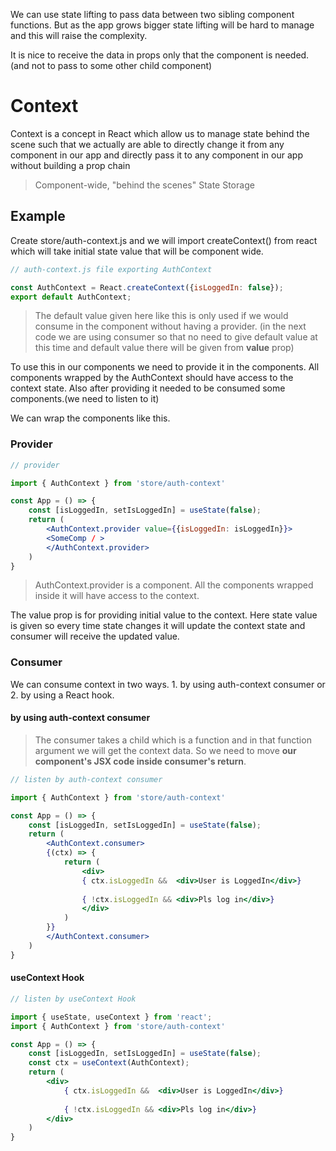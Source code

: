 We can use state lifting to pass data between two sibling component functions. But as the app grows bigger state lifting will be hard to manage and this will raise the complexity.

It is nice to receive the data in props only that the component is needed. (and not to pass to some other child component)

# Context

Context is a concept in React which allow us to manage state behind the scene such that we actually are able to directly change it from any component in our app and directly pass it to any component in our app without building a prop chain

> Component-wide, "behind the scenes" State Storage

## Example
Create store/auth-context.js and we will import createContext() from react which will take initial state value that will be component wide.
```jsx
// auth-context.js file exporting AuthContext

const AuthContext = React.createContext({isLoggedIn: false});
export default AuthContext;
```
> The default value given here like this is only used if we would consume in the component without having a provider. (in the next code we are using consumer so that no need to give default value at this time and default value there will be given from **value** prop)

To use this in our components we need to provide it in the components. All components wrapped by the AuthContext should have access to the context state. Also after providing it needed to be consumed some components.(we need to listen to it)

We can wrap the components like this.

### Provider

```jsx
// provider

import { AuthContext } from 'store/auth-context'

const App = () => {
    const [isLoggedIn, setIsLoggedIn] = useState(false);
    return (
        <AuthContext.provider value={{isLoggedIn: isLoggedIn}}>
        <SomeComp / >
        </AuthContext.provider>
    )
}
```
> AuthContext.provider is a component. All the components wrapped inside it will have access to the context.

The value prop is for providing initial value to the context. Here state value is given so every time state changes it will update the context state and consumer will receive the updated value.


### Consumer
We can consume context in two ways. 1. by using auth-context consumer or 2. by using a React hook.


#### by using auth-context consumer

> The consumer takes a child which is a function and in that function argument we will get the context data. So we need to move **our component's JSX code inside consumer's return**.

```jsx
// listen by auth-context consumer

import { AuthContext } from 'store/auth-context'

const App = () => {
    const [isLoggedIn, setIsLoggedIn] = useState(false);
    return (
        <AuthContext.consumer>
        {(ctx) => {
            return (
                <div>
                { ctx.isLoggedIn &&  <div>User is LoggedIn</div>}
                
                { !ctx.isLoggedIn && <div>Pls log in</div>}
                </div>
            )
        }}
        </AuthContext.consumer>
    )
}
```

#### useContext Hook

```jsx
// listen by useContext Hook

import { useState, useContext } from 'react';
import { AuthContext } from 'store/auth-context'

const App = () => {
    const [isLoggedIn, setIsLoggedIn] = useState(false);
    const ctx = useContext(AuthContext);
    return (
        <div>
            { ctx.isLoggedIn &&  <div>User is LoggedIn</div>}
        
            { !ctx.isLoggedIn && <div>Pls log in</div>}
        </div>
    )
}
```
